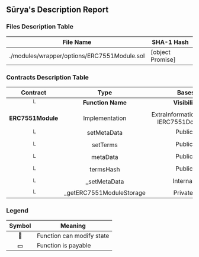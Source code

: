 ## Sūrya's Description Report

### Files Description Table


|  File Name  |  SHA-1 Hash  |
|-------------|--------------|
| ./modules/wrapper/options/ERC7551Module.sol | [object Promise] |


### Contracts Description Table


|  Contract  |         Type        |       Bases      |                  |                 |
|:----------:|:-------------------:|:----------------:|:----------------:|:---------------:|
|     └      |  **Function Name**  |  **Visibility**  |  **Mutability**  |  **Modifiers**  |
||||||
| **ERC7551Module** | Implementation | ExtraInformationModule, IERC7551Document |||
| └ | setMetaData | Public ❗️ | 🛑  | onlyRole |
| └ | setTerms | Public ❗️ | 🛑  | onlyRole |
| └ | metaData | Public ❗️ |   |NO❗️ |
| └ | termsHash | Public ❗️ |   |NO❗️ |
| └ | _setMetaData | Internal 🔒 | 🛑  | |
| └ | _getERC7551ModuleStorage | Private 🔐 |   | |


### Legend

|  Symbol  |  Meaning  |
|:--------:|-----------|
|    🛑    | Function can modify state |
|    💵    | Function is payable |
